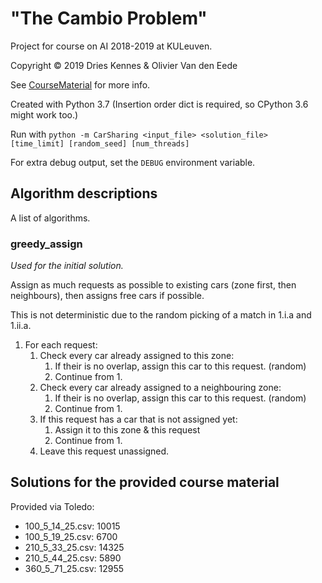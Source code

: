 # "The Cambio Problem"

Project for course on AI 2018-2019 at KULeuven.

Copyright © 2019 Dries Kennes & Olivier Van den Eede

See [CourseMaterial](./CourseMaterial) for more info.

Created with Python 3.7 (Insertion order dict is required, so CPython 3.6 might work too.)

Run with `python -m CarSharing <input_file> <solution_file> [time_limit] [random_seed] [num_threads]`

For extra debug output, set the `DEBUG` environment variable.

## Algorithm descriptions

A list of algorithms.

### greedy_assign

_Used for the initial solution._

Assign as much requests as possible to existing cars (zone first, then neighbours), 
then assigns free cars if possible.

This is not deterministic due to the random picking of a match in 1.i.a and 1.ii.a.

1. For each request:
    1. Check every car already assigned to this zone:
        1. If their is no overlap, assign this car to this request. (random)
        2. Continue from 1.
    2. Check every car already assigned to a neighbouring zone:
        1. If their is no overlap, assign this car to this request. (random)
        2. Continue from 1.
    3. If this request has a car that is not assigned yet:
        1. Assign it to this zone & this request
        2. Continue from 1.
    4. Leave this request unassigned.

## Solutions for the provided course material

Provided via Toledo:

+ 100_5_14_25.csv: 10015
+ 100_5_19_25.csv: 6700
+ 210_5_33_25.csv: 14325
+ 210_5_44_25.csv: 5890
+ 360_5_71_25.csv: 12955
